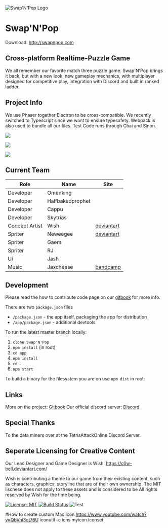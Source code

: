 ![Swap'N'Pop Logo](http://www.swapnpop.com/logo.png)

# Swap'N'Pop
Download: http://swapnpop.com

## Cross-platform Realtime-Puzzle Game
We all remember our favorite match three puzzle game. Swap'N'Pop brings it back, but with a new look, new gameplay mechanics, with multiplayer designed for competitive play, integration with Discord and built in ranked ladder. 

## Project Info
We use Phaser together Electron to be cross-compatible. We recently switched to Typescript since we want to ensure typesafety. Webpack is also used to bundle all our files. Test Code runs through Chai and Sinon.

![](https://github.com/omenking/swap-n-pop/blob/screenshots/titlescreen.png)

![](https://github.com/omenking/swap-n-pop/blob/screenshots/vs.png)

![](https://github.com/omenking/swap-n-pop/blob/screenshots/debugger.png)


## Current Team
| Role              | Name              | Site 
| -                 | -                 | -  
| Developer         | Omenking          |    
| Developer         | Halfbakedprophet  |      
| Developer         | Cappu             |
| Developer         | Skytrias          | 
| Concept Artist    | Wish              | [deviantart](https://wishh-starr.deviantart.com)
| Spriter           | Neweegee          | [deviantart](https://neoweegee.deviantart.com)
| Spriter           | Gaem              |
| Spriter           | RJ                |
| Ui                | Jash              |
| Music             | Jaxcheese         | [bandcamp](https://jaxcheese.bandcamp.com/)

## Development
Please read the how to contribute code page on our [gitbook](https://omenking.gitbooks.io/swap-n-pop/content/how-to-contribute-code.html) for more info.

There are two `package.json` files
* `/package.json`     - the app itself, packaging the app for distribution
* `/app/package.json` - additional devtools

To run the latest master branch locally:
1. `clone Swap'N'Pop `
1. `npm install` (in root)
1. `cd app`
1. `npm install`
1. `cd ..`
1. `npm start`

To build a binary for the filesystem you are on use `npm dist` in root:


## Links
More on the project: [Gitbook](https://omenking.gitbooks.io/swap-n-pop/content/)
Our official discord server: [Discord](https://discord.gg/ZKZkug8)

## Special Thanks
To the data miners over at the TetrisAttackOnline Discord Server.

## Seperate Licensing for Creative Content

Our Lead Designer and Game Designer is Wish:
https://c0w-bell.deviantart.com/

Wish is contributing a theme to our game from their existing content, such as characters,
graphics, storyline that are of their own ownership. The MIT liscnese does not
apply to these assets and is considered to be All rights reserved by
Wish for the time being.

[![License: MIT](https://img.shields.io/badge/License-MIT-yellow.svg)](https://opensource.org/licenses/MIT) [![Build Status](https://travis-ci.org/omenking/swap-n-pop.svg?branch=master)](https://travis-ci.org/omenking/swap-n-pop) ![Test](https://ci.appveyor.com/api/projects/status/github/omenking/swap-n-pop?branch=master&svg=true) 

#How to create custom Mac Icon
https://www.youtube.com/watch?v=QbVni3ot76U
iconutil -c icns myicon.iconset
